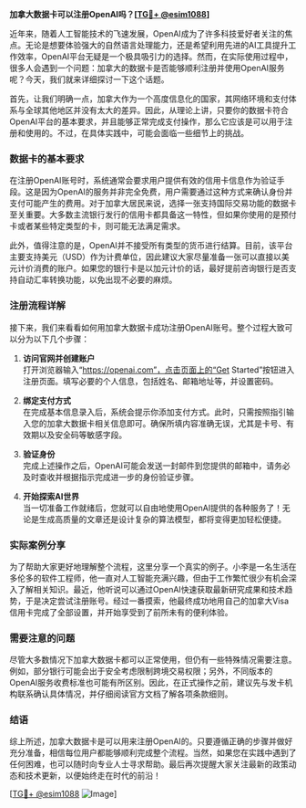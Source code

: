 **加拿大数据卡可以注册OpenAI吗？[[TG💪+ @esim1088](https://t.me/s/esim1088)]**

近年来，随着人工智能技术的飞速发展，OpenAI成为了许多科技爱好者关注的焦点。无论是想要体验强大的自然语言处理能力，还是希望利用先进的AI工具提升工作效率，OpenAI平台无疑是一个极具吸引力的选择。然而，在实际使用过程中，很多人会遇到一个问题：加拿大的数据卡是否能够顺利注册并使用OpenAI服务呢？今天，我们就来详细探讨一下这个话题。

首先，让我们明确一点，加拿大作为一个高度信息化的国家，其网络环境和支付体系与全球其他地区并没有太大的差异。因此，从理论上讲，只要你的数据卡符合OpenAI平台的基本要求，并且能够正常完成支付操作，那么它应该是可以用于注册和使用的。不过，在具体实践中，可能会面临一些细节上的挑战。

### 数据卡的基本要求

在注册OpenAI账号时，系统通常会要求用户提供有效的信用卡信息作为验证手段。这是因为OpenAI的服务并非完全免费，用户需要通过这种方式来确认身份并支付可能产生的费用。对于加拿大居民来说，选择一张支持国际交易功能的数据卡至关重要。大多数主流银行发行的信用卡都具备这一特性，但如果你使用的是预付卡或者某些特定类型的卡，则可能无法满足需求。

此外，值得注意的是，OpenAI并不接受所有类型的货币进行结算。目前，该平台主要支持美元（USD）作为计费单位，因此建议大家尽量准备一张可以直接以美元计价消费的账户。如果您的银行卡是以加元计价的话，最好提前咨询银行是否支持自动汇率转换功能，以免出现不必要的麻烦。

### 注册流程详解

接下来，我们来看看如何用加拿大数据卡成功注册OpenAI账号。整个过程大致可以分为以下几个步骤：

1. **访问官网并创建账户**  
   打开浏览器输入“https://openai.com”，点击页面上的“Get Started”按钮进入注册页面。填写必要的个人信息，包括姓名、邮箱地址等，并设置密码。

2. **绑定支付方式**  
   在完成基本信息录入后，系统会提示你添加支付方式。此时，只需按照指引输入您的加拿大数据卡相关信息即可。确保所填内容准确无误，尤其是卡号、有效期以及安全码等敏感字段。

3. **验证身份**  
   完成上述操作之后，OpenAI可能会发送一封邮件到您提供的邮箱中，请务必及时查收并根据指示完成进一步的身份验证步骤。

4. **开始探索AI世界**  
   当一切准备工作就绪后，您就可以自由地使用OpenAI提供的各种服务了！无论是生成高质量的文章还是设计复杂的算法模型，都将变得更加轻松便捷。

### 实际案例分享

为了帮助大家更好地理解整个流程，这里分享一个真实的例子。小李是一名生活在多伦多的软件工程师，他一直对人工智能充满兴趣，但由于工作繁忙很少有机会深入了解相关知识。最近，他听说可以通过OpenAI快速获取最新研究成果和技术趋势，于是决定尝试注册账号。经过一番摸索，他最终成功地用自己的加拿大Visa信用卡完成了全部设置，并开始享受到了前所未有的便利体验。

### 需要注意的问题

尽管大多数情况下加拿大数据卡都可以正常使用，但仍有一些特殊情况需要注意。例如，部分银行可能会出于安全考虑限制跨境交易权限；另外，不同版本的OpenAI服务收费标准也可能有所区别。因此，在正式操作之前，建议先与发卡机构联系确认具体情况，并仔细阅读官方文档了解各项条款细则。

### 结语

综上所述，加拿大数据卡是可以用来注册OpenAI的。只要遵循正确的步骤并做好充分准备，相信每位用户都能够顺利完成整个流程。当然，如果您在实践中遇到了任何困难，也可以随时向专业人士寻求帮助。最后再次提醒大家关注最新的政策动态和技术更新，以便始终走在时代的前沿！

[[TG💪+ @esim1088](https://t.me/s/esim1088) ![Image](https://i.postimg.cc/4NQfJmqS/Snipaste-2025-05-13-00-14-12.png)]